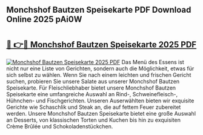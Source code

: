 ## Monchshof Bautzen Speisekarte PDF Download Online 2025 pAi0W

# <h2><a href="http://gccl6c.nevu.top/?p=Monchshof+Bautzen+Speisekarte">🔗 👉🔴 Monchshof Bautzen Speisekarte 2025 PDF</a></h2>

[![Monchshof Bautzen Speisekarte 2025 PDF](https://i.imgur.com/dBaPXMq.png)](http://gccl6c.nevu.top/?p=Monchshof+Bautzen+Speisekarte)
Das Menü des Essens ist nicht nur eine Liste von Gerichten, sondern auch die Möglichkeit, etwas für sich selbst zu wählen. Wenn Sie nach einem leichten und frischen Gericht suchen, probieren Sie unsere Salate aus unserer Monchshof Bautzen Speisekarte. Für Fleischliebhaber bietet unsere Monchshof Bautzen Speisekarte eine umfangreiche Auswahl an Rind-, Schweinefleisch-, Hühnchen- und Fischgerichten. Unseren Auserwählten bieten wir exquisite Gerichte wie Schaschlik und Steak an, die auf fettem Feuer zubereitet werden. Unsere Monchshof Bautzen Speisekarte bietet eine große Auswahl an Desserts, von klassischen Torten und Kuchen bis hin zu exquisiten Crème Brûlée und Schokoladenstückchen.
